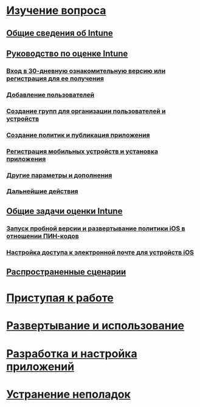 # [Изучение вопроса](introduction-to-microsoft-intune.md)
## [Общие сведения об Intune](introduction-to-microsoft-intune.md)
## [Руководство по оценке Intune](get-started-with-a-30-day-trial-of-microsoft-intune.md)
### [Вход в 30-дневную ознакомительную версию или регистрация для ее получения](get-started-with-a-30-day-trial-of-microsoft-intune-step-1.md)
### [Добавление пользователей](get-started-with-a-30-day-trial-of-microsoft-intune-step-2.md)
### [Создание групп для организации пользователей и устройств](get-started-with-a-30-day-trial-of-microsoft-intune-step-3.md)
### [Создание политик и публикация приложения](get-started-with-a-30-day-trial-of-microsoft-intune-step-4.md)
### [Регистрация мобильных устройств и установка приложения](get-started-with-a-30-day-trial-of-microsoft-intune-step-5.md)
### [Другие параметры и дополнения](get-started-with-a-30-day-trial-of-microsoft-intune-step-6.md)
### [Дальнейшие действия](get-started-with-a-30-day-trial-of-microsoft-intune-step-7.md)
## [Общие задачи оценки Intune](common-microsoft-intune-evaluation-tasks.md)
### [Запуск пробной версии и развертывание политики iOS в отношении ПИН-кодов](start-a-microsoft-intune-trial-and-deploy-ios-pin-policy.md)
### [Настройка доступа к электронной почте для устройств iOS](set-up-email-access-for-ios-devices-using-microsoft-intune.md)
## [Распространенные сценарии](common-ways-to-use-intune.md)

<!--- ## [Intune FAQ](frequently-asked-questions-for-microsoft-intune.md)--->

# [Приступая к работе](/intune/get-started/what-to-know-before-you-start-microsoft-intune)
<!-- # [Plan and Design](/intune/plan-design/ways-to-do-enterprise-mobility) -->
# [Развертывание и использование](/intune/deploy-use/overview-of-device-and-app-lifecycles-in-microsoft-intune)
# [Разработка и настройка приложений](/intune/develop/intune-app-sdk)
# [Устранение неполадок](/intune/troubleshoot/how-to-get-support-for-microsoft-intune)


<!--HONumber=May16_HO2-->


